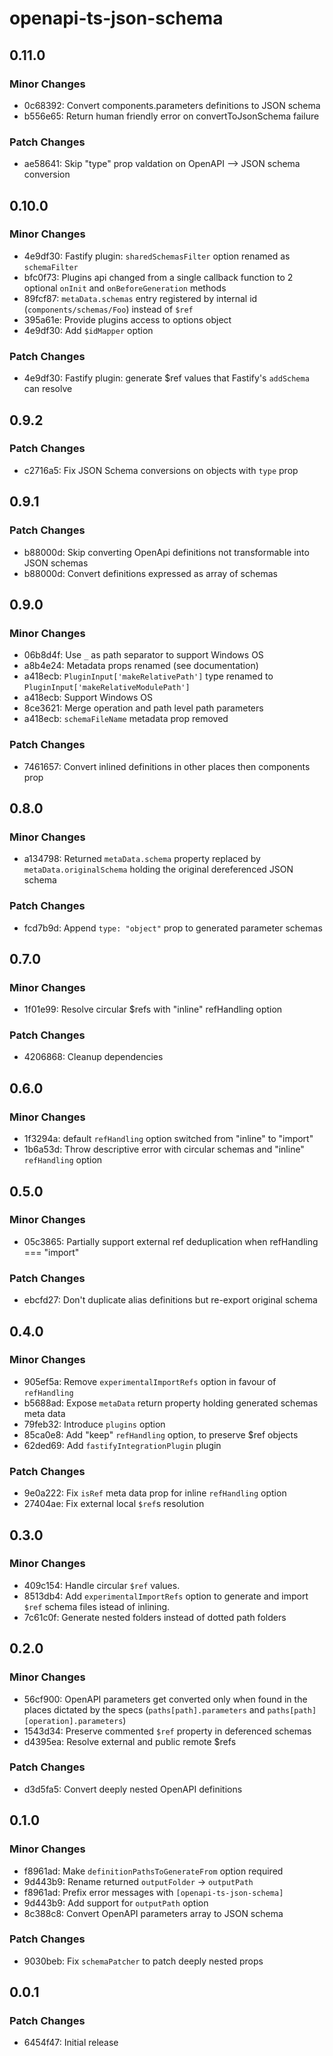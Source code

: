 # openapi-ts-json-schema

## 0.11.0

### Minor Changes

- 0c68392: Convert components.parameters definitions to JSON schema
- b556e65: Return human friendly error on convertToJsonSchema failure

### Patch Changes

- ae58641: Skip "type" prop valdation on OpenAPI --> JSON schema conversion

## 0.10.0

### Minor Changes

- 4e9df30: Fastify plugin: `sharedSchemasFilter` option renamed as `schemaFilter`
- bfc0f73: Plugins api changed from a single callback function to 2 optional `onInit` and `onBeforeGeneration` methods
- 89fcf87: `metaData.schemas` entry registered by internal id (`components/schemas/Foo`) instead of `$ref`
- 395a61e: Provide plugins access to options object
- 4e9df30: Add `$idMapper` option

### Patch Changes

- 4e9df30: Fastify plugin: generate $ref values that Fastify's `addSchema` can resolve

## 0.9.2

### Patch Changes

- c2716a5: Fix JSON Schema conversions on objects with `type` prop

## 0.9.1

### Patch Changes

- b88000d: Skip converting OpenApi definitions not transformable into JSON schemas
- b88000d: Convert definitions expressed as array of schemas

## 0.9.0

### Minor Changes

- 06b8d4f: Use `_` as path separator to support Windows OS
- a8b4e24: Metadata props renamed (see documentation)
- a418ecb: `PluginInput['makeRelativePath']` type renamed to `PluginInput['makeRelativeModulePath']`
- a418ecb: Support Windows OS
- 8ce3621: Merge operation and path level path parameters
- a418ecb: `schemaFileName` metadata prop removed

### Patch Changes

- 7461657: Convert inlined definitions in other places then components prop

## 0.8.0

### Minor Changes

- a134798: Returned `metaData.schema` property replaced by `metaData.originalSchema` holding the original dereferenced JSON schema

### Patch Changes

- fcd7b9d: Append `type: "object"` prop to generated parameter schemas

## 0.7.0

### Minor Changes

- 1f01e99: Resolve circular $refs with "inline" refHandling option

### Patch Changes

- 4206868: Cleanup dependencies

## 0.6.0

### Minor Changes

- 1f3294a: default `refHandling` option switched from "inline" to "import"
- 1b6a53d: Throw descriptive error with circular schemas and "inline" `refHandling` option

## 0.5.0

### Minor Changes

- 05c3865: Partially support external ref deduplication when refHandling === "import"

### Patch Changes

- ebcfd27: Don't duplicate alias definitions but re-export original schema

## 0.4.0

### Minor Changes

- 905ef5a: Remove `experimentalImportRefs` option in favour of `refHandling`
- b5688ad: Expose `metaData` return property holding generated schemas meta data
- 79feb32: Introduce `plugins` option
- 85ca0e8: Add "keep" `refHandling` option, to preserve $ref objects
- 62ded69: Add `fastifyIntegrationPlugin` plugin

### Patch Changes

- 9e0a222: Fix `isRef` meta data prop for inline `refHandling` option
- 27404ae: Fix external local `$ref`s resolution

## 0.3.0

### Minor Changes

- 409c154: Handle circular `$ref` values.
- 8513db4: Add `experimentalImportRefs` option to generate and import `$ref` schema files istead of inlining.
- 7c61c0f: Generate nested folders instead of dotted path folders

## 0.2.0

### Minor Changes

- 56cf900: OpenAPI parameters get converted only when found in the places dictated by the specs (`paths[path].parameters` and `paths[path][operation].parameters`)
- 1543d34: Preserve commented `$ref` property in deferenced schemas
- d4395ea: Resolve external and public remote $refs

### Patch Changes

- d3d5fa5: Convert deeply nested OpenAPI definitions

## 0.1.0

### Minor Changes

- f8961ad: Make `definitionPathsToGenerateFrom` option required
- 9d443b9: Rename returned `outputFolder` -> `outputPath`
- f8961ad: Prefix error messages with `[openapi-ts-json-schema]`
- 9d443b9: Add support for `outputPath` option
- 8c388c8: Convert OpenAPI parameters array to JSON schema

### Patch Changes

- 9030beb: Fix `schemaPatcher` to patch deeply nested props

## 0.0.1

### Patch Changes

- 6454f47: Initial release
